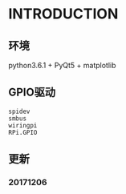 # INTRODUCTION
##
## 环境
python3.6.1 + PyQt5 + matplotlib

## GPIO驱动

    spidev
    smbus
    wiringpi
    RPi.GPIO


## 更新
### 20171206

